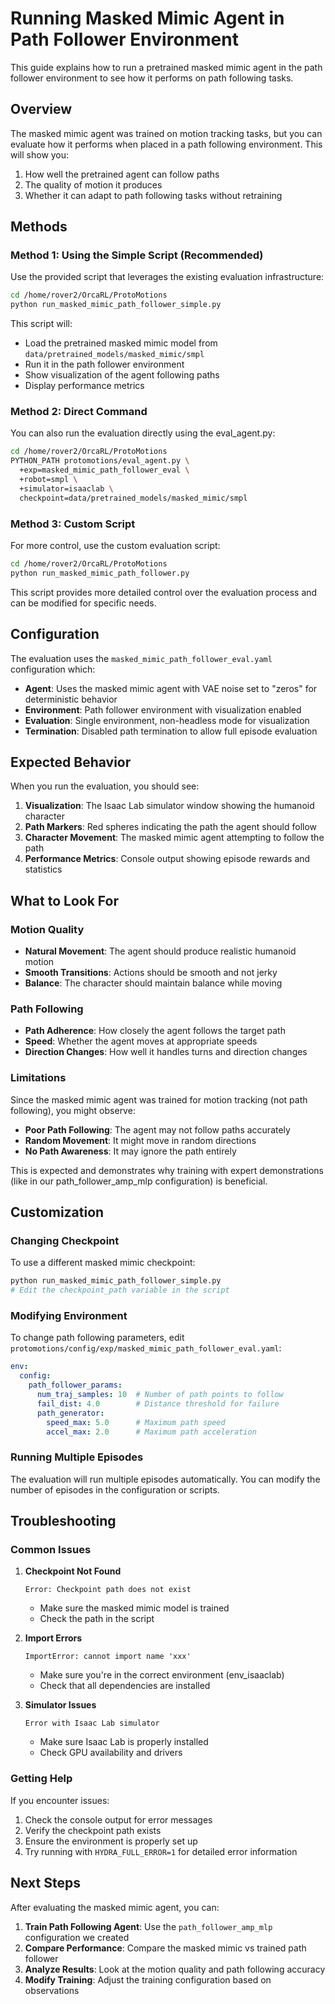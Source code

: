 # Running Masked Mimic Agent in Path Follower Environment

This guide explains how to run a pretrained masked mimic agent in the path follower environment to see how it performs on path following tasks.

## Overview

The masked mimic agent was trained on motion tracking tasks, but you can evaluate how it performs when placed in a path following environment. This will show you:

1. How well the pretrained agent can follow paths
2. The quality of motion it produces
3. Whether it can adapt to path following tasks without retraining

## Methods

### Method 1: Using the Simple Script (Recommended)

Use the provided script that leverages the existing evaluation infrastructure:

```bash
cd /home/rover2/OrcaRL/ProtoMotions
python run_masked_mimic_path_follower_simple.py
```

This script will:
- Load the pretrained masked mimic model from `data/pretrained_models/masked_mimic/smpl`
- Run it in the path follower environment
- Show visualization of the agent following paths
- Display performance metrics

### Method 2: Direct Command

You can also run the evaluation directly using the eval_agent.py:

```bash
cd /home/rover2/OrcaRL/ProtoMotions
PYTHON_PATH protomotions/eval_agent.py \
  +exp=masked_mimic_path_follower_eval \
  +robot=smpl \
  +simulator=isaaclab \
  checkpoint=data/pretrained_models/masked_mimic/smpl
```

### Method 3: Custom Script

For more control, use the custom evaluation script:

```bash
cd /home/rover2/OrcaRL/ProtoMotions
python run_masked_mimic_path_follower.py
```

This script provides more detailed control over the evaluation process and can be modified for specific needs.

## Configuration

The evaluation uses the `masked_mimic_path_follower_eval.yaml` configuration which:

- **Agent**: Uses the masked mimic agent with VAE noise set to "zeros" for deterministic behavior
- **Environment**: Path follower environment with visualization enabled
- **Evaluation**: Single environment, non-headless mode for visualization
- **Termination**: Disabled path termination to allow full episode evaluation

## Expected Behavior

When you run the evaluation, you should see:

1. **Visualization**: The Isaac Lab simulator window showing the humanoid character
2. **Path Markers**: Red spheres indicating the path the agent should follow
3. **Character Movement**: The masked mimic agent attempting to follow the path
4. **Performance Metrics**: Console output showing episode rewards and statistics

## What to Look For

### Motion Quality
- **Natural Movement**: The agent should produce realistic humanoid motion
- **Smooth Transitions**: Actions should be smooth and not jerky
- **Balance**: The character should maintain balance while moving

### Path Following
- **Path Adherence**: How closely the agent follows the target path
- **Speed**: Whether the agent moves at appropriate speeds
- **Direction Changes**: How well it handles turns and direction changes

### Limitations
Since the masked mimic agent was trained for motion tracking (not path following), you might observe:
- **Poor Path Following**: The agent may not follow paths accurately
- **Random Movement**: It might move in random directions
- **No Path Awareness**: It may ignore the path entirely

This is expected and demonstrates why training with expert demonstrations (like in our path_follower_amp_mlp configuration) is beneficial.

## Customization

### Changing Checkpoint
To use a different masked mimic checkpoint:

```bash
python run_masked_mimic_path_follower_simple.py
# Edit the checkpoint_path variable in the script
```

### Modifying Environment
To change path following parameters, edit `protomotions/config/exp/masked_mimic_path_follower_eval.yaml`:

```yaml
env:
  config:
    path_follower_params:
      num_traj_samples: 10  # Number of path points to follow
      fail_dist: 4.0        # Distance threshold for failure
      path_generator:
        speed_max: 5.0      # Maximum path speed
        accel_max: 2.0      # Maximum path acceleration
```

### Running Multiple Episodes
The evaluation will run multiple episodes automatically. You can modify the number of episodes in the configuration or scripts.

## Troubleshooting

### Common Issues

1. **Checkpoint Not Found**
   ```
   Error: Checkpoint path does not exist
   ```
   - Make sure the masked mimic model is trained
   - Check the path in the script

2. **Import Errors**
   ```
   ImportError: cannot import name 'xxx'
   ```
   - Make sure you're in the correct environment (env_isaaclab)
   - Check that all dependencies are installed

3. **Simulator Issues**
   ```
   Error with Isaac Lab simulator
   ```
   - Make sure Isaac Lab is properly installed
   - Check GPU availability and drivers

### Getting Help

If you encounter issues:
1. Check the console output for error messages
2. Verify the checkpoint path exists
3. Ensure the environment is properly set up
4. Try running with `HYDRA_FULL_ERROR=1` for detailed error information

## Next Steps

After evaluating the masked mimic agent, you can:

1. **Train Path Following Agent**: Use the `path_follower_amp_mlp` configuration we created
2. **Compare Performance**: Compare the masked mimic vs trained path follower
3. **Analyze Results**: Look at the motion quality and path following accuracy
4. **Modify Training**: Adjust the training configuration based on observations 